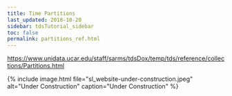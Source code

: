 ```yaml
---
title: Time Partitions
last_updated: 2018-10-20
sidebar: tdsTutorial_sidebar
toc: false
permalink: partitions_ref.html
---
```


https://www.unidata.ucar.edu/staff/sarms/tdsDox/temp/tds/reference/collections/Partitions.html

{% include image.html file="sl_website-under-construction.jpeg" alt="Under Construction" caption="Under Construction" %}
